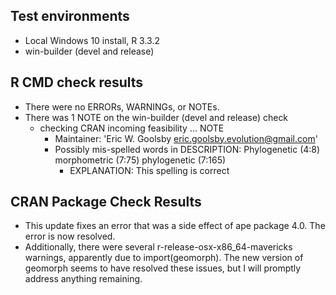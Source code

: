 ## Test environments
* Local Windows 10 install, R 3.3.2
* win-builder (devel and release)

## R CMD check results
* There were no ERRORs, WARNINGs, or NOTEs.
* There was 1 NOTE on the win-builder (devel and release) check
    * checking CRAN incoming feasibility ... NOTE
        * Maintainer: 'Eric W. Goolsby <eric.goolsby.evolution@gmail.com>'
        * Possibly mis-spelled words in DESCRIPTION:
        Phylogenetic (4:8)
        morphometric (7:75)
        phylogenetic (7:165)
            * EXPLANATION: This spelling is correct

## CRAN Package Check Results
* This update fixes an error that was a side effect of ape package 4.0. The error is now resolved.
* Additionally, there were several r-release-osx-x86_64-mavericks warnings, apparently due to import(geomorph). The new version of geomorph seems to have resolved these issues, but I will promptly address anything remaining.